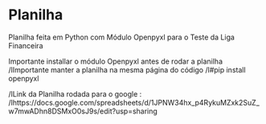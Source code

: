 # Planilha
Planilha feita em Python com Módulo Openpyxl para o Teste da Liga Financeira

Importante installar o módulo Openpyxl antes de rodar a planilha
/lImportante manter a planilha na mesma página do código
/l#pip install openpyxl 

/lLink da Planilha rodada para o google : 
/lhttps://docs.google.com/spreadsheets/d/1JPNW34hx_p4RykuMZxk2SuZ_w7mwADhn8DSMxO0sJ9s/edit?usp=sharing
